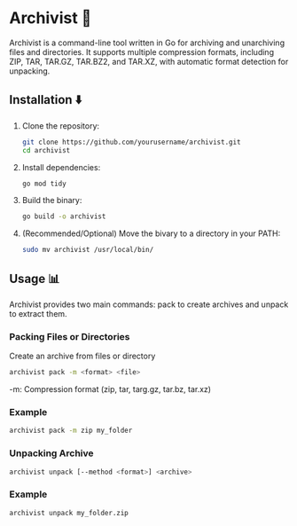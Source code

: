 # Archivist 💾
Archivist is a command-line tool written in Go for archiving and unarchiving files and directories. It supports multiple compression formats, including ZIP, TAR, TAR.GZ, TAR.BZ2, and TAR.XZ, with automatic format detection for unpacking.

## Installation ⬇️
1. Clone the repository:
   ```bash
   git clone https://github.com/yourusername/archivist.git
   cd archivist
2. Install dependencies:
   ```bash
   go mod tidy
3. Build the binary:
   ```bash
   go build -o archivist 
4. (Recommended/Optional) Move the bivary to a directory in your PATH:
   ```bash
   sudo mv archivist /usr/local/bin/

## Usage 📊
Archivist provides two main commands: pack to create archives and unpack to extract them.
### Packing Files or Directories
Create an archive from files or directory
```bash
archivist pack -m <format> <file>
```
-m: Compression format (zip, tar, targ.gz, tar.bz, tar.xz)

### Example
```bash
archivist pack -m zip my_folder
```
### Unpacking Archive
```bash
archivist unpack [--method <format>] <archive>
```
### Example
```bash
archivist unpack my_folder.zip
```


